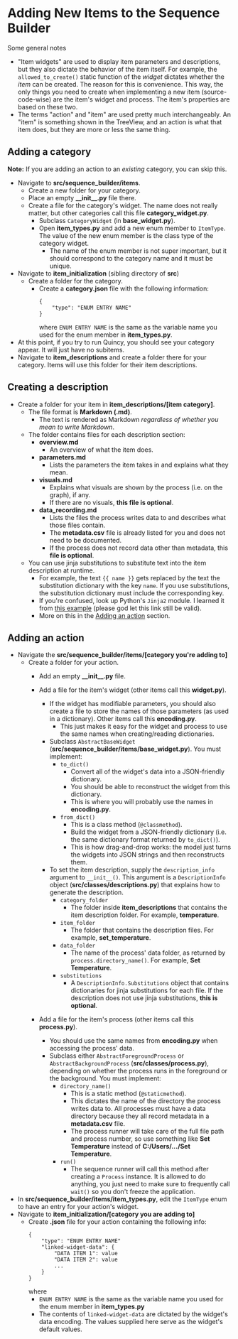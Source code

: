 # Adding New Items to the Sequence Builder
Some general notes
- "Item widgets" are used to display item parameters and descriptions, but they also dictate the behavior of the item itself. For example, the `allowed_to_create()` static function of the *widget* dictates whether the *item* can be created. The reason for this is convenience. This way, the only things you need to create when implementing a new item (source-code-wise) are the item's widget and process. The item's properties are based on these two.
- The terms "action" and "item" are used pretty much interchangeably. An "item" is something shown in the TreeView, and an action is what that item does, but they are more or less the same thing.

## Adding a category
**Note:** If you are adding an action to an *existing* category, you can skip this.

- Navigate to **src/sequence_builder/items**.
    - Create a new folder for your category.
    - Place an empty **\_\_init\_\_.py** file there.
    - Create a file for the category's widget. The name does not really matter, but other categories call this file **category_widget.py**.
        - Subclass `CategoryWidget` (in **base_widget.py**).
        - Open **item_types.py** and add a new enum member to `ItemType`. The value of the new enum member is the class type of the category widget.
            - The name of the enum member is not super important, but it should correspond to the category name and it must be unique.
- Navigate to **item_initialization** (sibling directory of **src**)
    - Create a folder for the category.
        - Create a **category.json** file with the following information:
            ```
            {
                "type": "ENUM ENTRY NAME"
            }
            ```
            where `ENUM ENTRY NAME` is the same as the variable name you used for the enum member in **item_types.py**.
- At this point, if you try to run Quincy, you should see your category appear. It will just have no subitems.
- Navigate to **item_descriptions** and create a folder there for your category. Items will use this folder for their item descriptions.

## Creating a description
- Create a folder for your item in **item_descriptions/[item category]**.
    - The file format is **Markdown (.md)**.
        - The text is rendered as Markdown *regardless of whether you mean to write Markdown*.
    - The folder contains files for each description section:
        - **overview.md**
            - An overview of what the item does.
        - **parameters.md**
            - Lists the parameters the item takes in and explains what they mean.
        - **visuals.md**
            - Explains what visuals are shown by the process (i.e. on the graph), if any.
            - If there are no visuals, **this file is optional**.
        - **data_recording.md**
            - Lists the files the process writes data to and describes what those files contain.
            - The **metadata.csv** file is already listed for you and does not need to be documented.
            - If the process does not record data other than metadata, this **file is optional**.
    - You can use jinja substitutions to substitute text into the item description at runtime.
        - For example, the text `{{ name }}` gets replaced by the text the substitution dictionary with the key `name`. If you use substitutions, the substitution dictionary must include the corresponding key.
        - If you're confused, look up Python's `Jinja2` module. I learned it from [this example](https://www.geeksforgeeks.org/getting-started-with-jinja-template/)
        (please god let this link still be valid).
        - More on this in the [Adding an action](#adding-an-action) section.

## Adding an action
- Navigate the **src/sequence_builder/items/[category you're adding to]**
    - Create a folder for your action.
        - Add an empty **\_\_init\_\_.py** file.
        - Add a file for the item's widget (other items call this **widget.py**).
            - If the widget has modifiable parameters, you should also create a file to store the names of those parameters (as used in a dictionary). Other items call this **encoding.py**.
                - This just makes it easy for the widget and process to use the same names when creating/reading dictionaries.
            - Subclass `AbstractBaseWidget` (**src/sequence_builder/items/base_widget.py**). You must implement:
                - `to_dict()`
                    - Convert all of the widget's data into a JSON-friendly dictionary.
                    - You should be able to reconstruct the widget from this dictionary.
                    - This is where you will probably use the names in **encoding.py**.
                - `from_dict()`
                    - This is a class method (`@classmethod`).
                    - Build the widget from a JSON-friendly dictionary (i.e. the same dictionary format returned by `to_dict()`).
                    - This is how drag-and-drop works: the model just turns the widgets into JSON strings and then reconstructs them.
            - To set the item description, supply the `description_info` argument to `__init__()`. This argument is a `DescriptionInfo` object (**src/classes/descriptions.py**) that explains how to generate the description.
                - `category_folder`
                    - The folder inside **item_descriptions** that contains the item description folder. For example, **temperature**.
                - `item_folder`
                    - The folder that contains the description files. For example, **set_temperature**.
                - `data_folder`
                    - The name of the process' data folder, as returned by `process.directory_name()`. For example, **Set Temperature**.
                - `substitutions`
                    - A `DescriptionInfo.Substitutions` object that contains dictionaries for jinja substitutions for each file. If the description does not use jinja substitutions, **this is optional**.

        - Add a file for the item's process (other items call this **process.py**).
            - You should use the same names from **encoding.py** when accessing the process' data.
            - Subclass either `AbstractForegroundProcess` or `AbstractBackgroundProcess` (**src/classes/process.py**), depending on whether the process runs in the foreground or the background. You must implement:
                - `directory_name()`
                    - This is a static method (`@staticmethod`).
                    - This dictates the name of the directory the process writes data to. All processes must have a data directory because they all record metadata in a **metadata.csv** file.
                    - The process runner will take care of the full file path and process number, so use something like **Set Temperature** instead of **C:/Users/.../Set Temperature**.
                - `run()`
                    - The sequence runner will call this method after creating a `Process` instance. It is allowed to do anything, you just need to make sure to frequently call `wait()` so you don't freeze the application.
- In **src/sequence_builder/items/item_types.py**, edit the `ItemType` enum to have an entry for your action's widget.
- Navigate to **item_initialization/[category you are adding to]**
    - Create **.json** file for your action containing the following info:
        ```
        {
            "type": "ENUM ENTRY NAME"
            "linked-widget-data": {
                "DATA ITEM 1": value
                "DATA ITEM 2": value
                ...
            }
        }
        ```
        where
        - `ENUM ENTRY NAME` is the same as the variable name you used for the enum member in **item_types.py**
        - The contents of `linked-widget-data` are dictated by the widget's data encoding. The values supplied here serve as the widget's default values.
